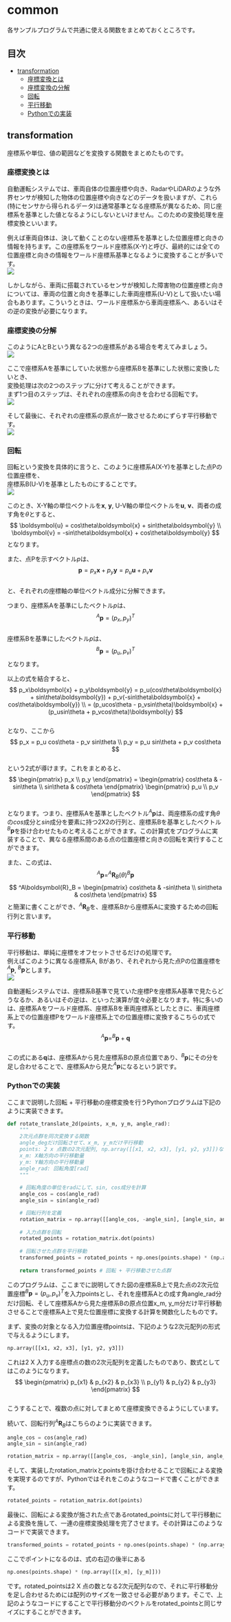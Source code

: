 # common
各サンプルプログラムで共通に使える関数をまとめておくところです。  

## 目次
* [transformation](#transformation)
    * [座標変換とは](#座標変換とは)
    * [座標変換の分解](#座標変換の分解)
    * [回転](#回転)
    * [平行移動](#平行移動)
    * [Pythonでの実装](#pythonでの実装)

## transformation
座標系や単位、値の範囲などを変換する関数をまとめたものです。  

### 座標変換とは  
自動運転システムでは、車両自体の位置座標や向き、RadarやLiDARのような外界センサが検知した物体の位置座標や向きなどのデータを扱いますが、これら(特にセンサから得られるデータ)は通常基準となる座標系が異なるため、同じ座標系を基準とした値となるようにしないといけません。このための変換処理を座標変換といいます。  

例えば車両自体は、決して動くことのない座標系を基準とした位置座標と向きの情報を持ちます。この座標系をワールド座標系(X-Y)と呼び、最終的には全ての位置座標と向きの情報をワールド座標系基準となるように変換することが多いです。  
![](/images/multiple_coordinates.png)  

しかしながら、車両に搭載されているセンサが検知した障害物の位置座標と向きについては、車両の位置と向きを基準にした車両座標系(U-V)として扱いたい場合もあります。こういうときは、ワールド座標系から車両座標系へ、あるいはその逆の変換が必要になります。  

### 座標変換の分解
このようにAとBという異なる2つの座標系がある場合を考えてみましょう。  
![](/images/coordinate_a_b.png)  

ここで座標系Aを基準にしていた状態から座標系Bを基準にした状態に変換したいとき、  
変換処理は次の2つのステップに分けて考えることができます。  
まず1つ目のステップは、それぞれの座標系の向きを合わせる回転です。  
![](/images/rotation.png)  

そして最後に、それぞれの座標系の原点が一致させるためにずらす平行移動です。  
![](/images/translation.png)  

### 回転
回転という変換を具体的に言うと、このように座標系A(X-Y)を基準とした点Pの位置座標を、  
座標系B(U-V)を基準としたものにすることです。  
![](/images/rotate_a_b.png)  

このとき、X-Y軸の単位ベクトルを$\boldsymbol{x}$, $\boldsymbol{y}$, U-V軸の単位ベクトルを$\boldsymbol{u}$, $\boldsymbol{v}$、両者の成す角を$\theta$とすると、  
$$
\boldsymbol{u} = cos\theta\boldsymbol{x} + sin\theta\boldsymbol{y} \\
\boldsymbol{v} = -sin\theta\boldsymbol{x} + cos\theta\boldsymbol{y}
$$
となります。  

また、点Pを示すベクトル$p$は、  
$$
\boldsymbol{p} = p_x\boldsymbol{x}+p_y\boldsymbol{y} = p_u\boldsymbol{u}+p_v\boldsymbol{v}
$$  
と、それぞれの座標軸の単位ベクトル成分に分解できます。  

つまり、座標系Aを基準にしたベクトル$p$は、  
$$
^A\boldsymbol{p} = (p_x, p_y)^T
$$  
座標系Bを基準にしたベクトル$p$は、  
$$
^B\boldsymbol{p} = (p_u, p_v)^T
$$
となります。  

以上の式を結合すると、  
$$
p_x\boldsymbol{x} + p_y\boldsymbol{y} = p_u(cos\theta\boldsymbol{x} + sin\theta\boldsymbol{y}) + p_v(-sin\theta\boldsymbol{x} + cos\theta\boldsymbol{y}) \\
= (p_ucos\theta - p_vsin\theta)\boldsymbol{x} + (p_usin\theta + p_vcos\theta)\boldsymbol{y}
$$  
となり、ここから  
$$
p_x = p_u cos\theta - p_v sin\theta \\
p_y = p_u sin\theta + p_v cos\theta
$$  
という2式が導けます。これをまとめると、  
$$
\begin{pmatrix}
p_x \\ p_y
\end{pmatrix} = 
\begin{pmatrix}
cos\theta & -sin\theta \\ sin\theta & cos\theta
\end{pmatrix}
\begin{pmatrix}
p_u \\ p_v
\end{pmatrix}
$$  
となります。つまり、座標系Aを基準としたベクトル$^A\boldsymbol{p}$は、両座標系の成す角$\theta$の$cos$成分と$sin$成分を要素に持つ2X2の行列と、座標系Bを基準としたベクトル$^B\boldsymbol{p}$を掛け合わせたものと考えることができます。この計算式をプログラムに実装することで、異なる座標系間のある点の位置座標と向きの回転を実行することができます。  

また、この式は、  
$$
^A\boldsymbol{p} = ^A\boldsymbol{R}_B(\theta)^B\boldsymbol{p}
$$
$$
^A\boldsymbol{R}_B =
\begin{pmatrix}
cos\theta & -sin\theta \\ sin\theta & cos\theta
\end{pmatrix}
$$
と簡潔に書くことができ、$^A\boldsymbol{R}_B$を、座標系Bから座標系Aに変換するための回転行列と言います。  

### 平行移動
平行移動は、単純に座標をオフセットさせるだけの処理です。  
例えばこのように異なる座標系A, Bがあり、それぞれから見た点Pの位置座標を$^A\boldsymbol{p}$, $^B\boldsymbol{p}$とします。  
![](/images/translation_a_b.png)  

自動運転システムでは、座標系B基準で見ていた座標Pを座標系A基準で見たらどうなるか、あるいはその逆は、といった演算が度々必要となります。特に多いのは、座標系Aをワールド座標系、座標系Bを車両座標系としたときに、車両座標系上での位置座標Pをワールド座標系上での位置座標に変換するこちらの式です。  
$$
^A\boldsymbol{p} = ^B\boldsymbol{p} + \boldsymbol{q}
$$  
この式にある$\boldsymbol{q}$は、座標系Aから見た座標系Bの原点位置であり、$^B\boldsymbol{p}$にその分を足し合わせることで、座標系Aから見た$^A\boldsymbol{p}$になるという訳です。  

### Pythonでの実装
ここまで説明した回転 + 平行移動の座標変換を行うPythonプログラムは下記のように実装できます。  
```python
def rotate_translate_2d(points, x_m, y_m, angle_rad):
    """
    2次元点群を同次変換する関数
    angle_degだけ回転させて、x_m, y_mだけ平行移動
    points: 2 x 点数の2次元配列, np.array([[x1, x2, x3], [y1, y2, y3]])など
    x_m: X軸方向の平行移動量
    y_m: Y軸方向の平行移動量
    angle_rad: 回転角度[rad]
    """
    
    # 回転角度の単位をradにして、sin, cos成分を計算
    angle_cos = cos(angle_rad)
    angle_sin = sin(angle_rad)

    # 回転行列を定義
    rotation_matrix = np.array([[angle_cos, -angle_sin], [angle_sin, angle_cos]])
    
    # 入力点群を回転
    rotated_points = rotation_matrix.dot(points)
    
    # 回転させた点群を平行移動
    transformed_points = rotated_points + np.ones(points.shape) * (np.array([[x_m], [y_m]]))
    
    return transformed_points # 回転 + 平行移動させた点群
```

このプログラムは、ここまでに説明してきた図の座標系B上で見た点の2次元位置座標$^B\boldsymbol{p}=(p_u, p_v)^T$を入力pointsとし、それを座標系Aとの成す角angle_rad分だけ回転、そして座標系Aから見た座標系Bの原点位置x_m, y_m分だけ平行移動させることで座標系A上で見た位置座標に変換する計算を関数化したものです。  

まず、変換の対象となる入力位置座標pointsは、下記のような2次元配列の形式で与えるようにします。  
```python
np.array([[x1, x2, x3], [y1, y2, y3]])
```
これは2 X 入力する座標点の数の2次元配列を定義したものであり、数式としてはこのようになります。  
$$
\begin{pmatrix}
p_{x1} & p_{x2} & p_{x3} \\ p_{y1} & p_{y2} & p_{y3}
\end{pmatrix}
$$  
こうすることで、複数の点に対してまとめて座標変換できるようにしています。  

続いて、回転行列$^A\boldsymbol{R}_B$はこちらのように実装できます。  
```python
angle_cos = cos(angle_rad)
angle_sin = sin(angle_rad)

rotation_matrix = np.array([[angle_cos, -angle_sin], [angle_sin, angle_cos]])
```
そして、実装したrotation_matrixとpointsを掛け合わせることで回転による変換を実現するのですが、Pythonではそれをこのようなコードで書くことができます。  
```python
rotated_points = rotation_matrix.dot(points)
```

最後に、回転による変換が施された点であるrotated_pointsに対して平行移動による変換を施して、一連の座標変換処理を完了させます。その計算はこのようなコードで実装できます。  
```python
transformed_points = rotated_points + np.ones(points.shape) * (np.array([[x_m], [y_m]]))
```
ここでポイントになるのは、式の右辺の後半にある  
```python
np.ones(points.shape) * (np.array([[x_m], [y_m]]))
```
です。rotated_pointsは2 X 点の数となる2次元配列なので、それに平行移動分を足し合わせるためには配列のサイズを一致させる必要があります。そこで、上記のようなコードにすることで平行移動分のベクトルをrotated_pointsと同じサイズにすることができます。  
